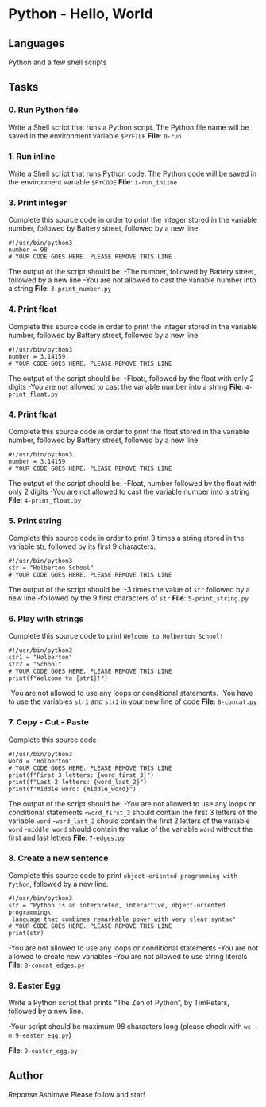 # Python - Hello, World

## Languages

Python and a few shell scripts

## Tasks

### 0. Run Python file

Write a Shell script that runs a Python script.
The Python file name will be saved in the environment variable `$PYFILE`
**File**: `0-run`

### 1. Run inline

Write a Shell script that runs Python code.
The Python code will be saved in the environment variable `$PYCODE`
**File**: `1-run_inline`

### 3. Print integer

Complete this source code in order to print the integer stored in the variable number, followed by Battery street, followed by a new line.

```
#!/usr/bin/python3
number = 98
# YOUR CODE GOES HERE. PLEASE REMOVE THIS LINE
```

The output of the script should be:
-The number, followed by Battery street, followed by a new line
-You are not allowed to cast the variable number into a string
**File**: `3-print_number.py`

### 4. Print float

Complete this source code in order to print the integer stored in the variable number, followed by Battery street, followed by a new line.

```
#!/usr/bin/python3
number = 3.14159
# YOUR CODE GOES HERE. PLEASE REMOVE THIS LINE
```

The output of the script should be:
-Float:, followed by the float with only 2 digits
-You are not allowed to cast the variable number into a string
**File**: `4-print_float.py`

### 4. Print float

Complete this source code in order to print the float stored in the variable number, followed by Battery street, followed by a new line.

```
#!/usr/bin/python3
number = 3.14159
# YOUR CODE GOES HERE. PLEASE REMOVE THIS LINE
```

The output of the script should be:
-Float, number followed by the float with only 2 digits
-You are not allowed to cast the variable number into a string
**File**: `4-print_float.py`

### 5. Print string

Complete this source code in order to print 3 times a string stored in the variable str, followed by its first 9 characters.

```
#!/usr/bin/python3
str = "Holberton School"
# YOUR CODE GOES HERE. PLEASE REMOVE THIS LINE
```

The output of the script should be:
-3 times the value of `str` followed by a new line
-followed by the 9 first characters of `str`
**File**: `5-print_string.py`

### 6. Play with strings

Complete this source code to print `Welcome to Holberton School!`

```
#!/usr/bin/python3
str1 = "Holberton"
str2 = "School"
# YOUR CODE GOES HERE. PLEASE REMOVE THIS LINE
print(f"Welcome to {str1}!")
```

-You are not allowed to use any loops or conditional statements.
-You have to use the variables `str1` and `str2` in your new line of code
**File**: `6-concat.py`

### 7. Copy - Cut - Paste

Complete this source code

```
#!/usr/bin/python3
word = "Holberton"
# YOUR CODE GOES HERE. PLEASE REMOVE THIS LINE
print(f"First 3 letters: {word_first_3}")
print(f"Last 2 letters: {word_last_2}")
print(f"Middle word: {middle_word}")
```

The output of the script should be:
-You are not allowed to use any loops or conditional statements -`word_first_3` should contain the first 3 letters of the variable `word` -`word_last_2` should contain the first 2 letters of the variable `word` -`middle_word` should contain the value of the variable `word` without the first and last letters
**File**: `7-edges.py`

### 8. Create a new sentence

Complete this source code to print `object-oriented programming with Python`, followed by a new line.

```
#!/usr/bin/python3
str = "Python is an interpreted, interactive, object-oriented programming\
 language that combines remarkable power with very clear syntax"
# YOUR CODE GOES HERE. PLEASE REMOVE THIS LINE
print(str)
```

-You are not allowed to use any loops or conditional statements
-You are not allowed to create new variables
-You are not allowed to use string literals
**File**: `8-concat_edges.py`

### 9. Easter Egg

Write a Python script that prints “The Zen of Python”, by TimPeters, followed by a new line.

-Your script should be maximum 98 characters long (please check with `wc -m 9-easter_egg.py`)

**File**: `9-easter_egg.py`

## Author

Reponse Ashimwe
Please follow and star!

